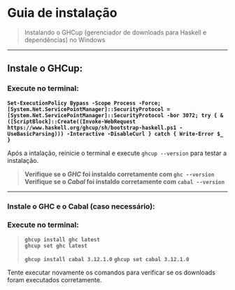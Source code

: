 # Guia de instalação
> Instalando o GHCup (gerenciador de downloads para Haskell e dependências) no Windows
---
## Instale o GHCup:
### Execute no terminal:
**`Set-ExecutionPolicy Bypass -Scope Process -Force;[System.Net.ServicePointManager]::SecurityProtocol = [System.Net.ServicePointManager]::SecurityProtocol -bor 3072; try { & ([ScriptBlock]::Create((Invoke-WebRequest https://www.haskell.org/ghcup/sh/bootstrap-haskell.ps1 -UseBasicParsing))) -Interactive -DisableCurl } catch { Write-Error $_ }`**

Após a intalação, reinicie o terminal e execute `ghcup --version` para testar a instalação.

> **Verifique se o _GHC_ foi instaldo corretamente com `ghc --version`**<br>
> **Verifique se o _Cabal_ foi instaldo corretamente com `cabal --version`**
---
### Instale o GHC e o Cabal (caso necessário):
### Execute no terminal:
> **`ghcup install ghc latest`**<br>
> **`ghcup set ghc latest`**
>
> **`ghcup install cabal 3.12.1.0`**
> **`ghcup set cabal 3.12.1.0`**<br>

Tente executar novamente os comandos para verificar se os downloads foram executados corretamente.
